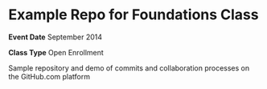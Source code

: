 # Example Repo for Foundations Class

**Event Date** September 2014 

**Class Type** Open Enrollment

Sample repository and demo of commits and collaboration processes on the GitHub.com platform 
